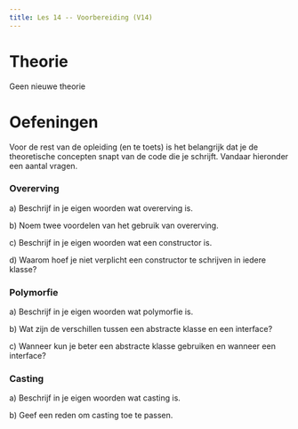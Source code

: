 ```yaml
---
title: Les 14 -- Voorbereiding (V14)
---
```


# Theorie

Geen nieuwe theorie

# Oefeningen

Voor de rest van de opleiding (en te toets) is het belangrijk dat je de theoretische concepten snapt van de code die je schrijft. Vandaar hieronder een aantal vragen.

### Overerving

a)  Beschrijf in je eigen woorden wat overerving is.

b)  Noem twee voordelen van het gebruik van overerving.

c)  Beschrijf in je eigen woorden wat een constructor is.

d)  Waarom hoef je niet verplicht een constructor te schrijven in iedere klasse?

### Polymorfie

a)  Beschrijf in je eigen woorden wat polymorfie is.

b)  Wat zijn de verschillen tussen een abstracte klasse en een interface?

c)  Wanneer kun je beter een abstracte klasse gebruiken en wanneer een interface?

### Casting

a)  Beschrijf in je eigen woorden wat casting is.

b)  Geef een reden om casting toe te passen.
